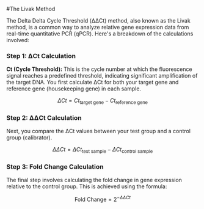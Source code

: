 #The Livak Method

The Delta Delta Cycle Threshold (ΔΔCt) method, also known as the Livak method, is a common way to analyze relative gene expression data from real-time quantitative PCR (qPCR). Here's a breakdown of the calculations involved:

### Step 1: ΔCt Calculation

**Ct (Cycle Threshold):** This is the cycle number at which the fluorescence signal reaches a predefined threshold, indicating significant amplification of the target DNA. You first calculate ΔCt for both your target gene and reference gene (housekeeping gene) in each sample.

$$ \Delta Ct = Ct_{\text{target gene}} - Ct_{\text{reference gene}} $$

### Step 2: ΔΔCt Calculation

Next, you compare the ΔCt values between your test group and a control group (calibrator).

$$ \Delta\Delta Ct = \Delta Ct_{\text{test sample}} - \Delta Ct_{\text{control sample}}$$
### Step 3: Fold Change Calculation

The final step involves calculating the fold change in gene expression relative to the control group. This is achieved using the formula:

$$\text{Fold Change} = 2^{-\Delta\Delta Ct}$$
